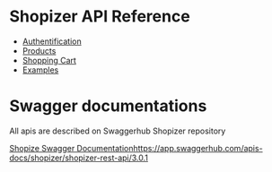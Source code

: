 # Shopizer API Reference

- [Authentification](./auth/index.md)
- [Products](./products/index.md)
- [Shopping Cart](./shopping-cart/index.md)
- [Examples](./examples/index.md)

# Swagger documentations

All apis are described on Swaggerhub Shopizer repository

[Shopize Swagger Documentation](https://groups.google.com/forum/#!forum/shopizer)https://app.swaggerhub.com/apis-docs/shopizer/shopizer-rest-api/3.0.1